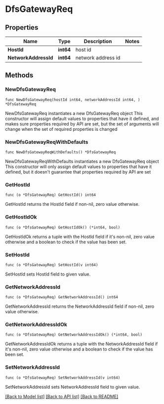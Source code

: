 # DfsGatewayReq

## Properties

Name | Type | Description | Notes
------------ | ------------- | ------------- | -------------
**HostId** | **int64** | host id | 
**NetworkAddressId** | **int64** | network address id | 

## Methods

### NewDfsGatewayReq

`func NewDfsGatewayReq(hostId int64, networkAddressId int64, ) *DfsGatewayReq`

NewDfsGatewayReq instantiates a new DfsGatewayReq object
This constructor will assign default values to properties that have it defined,
and makes sure properties required by API are set, but the set of arguments
will change when the set of required properties is changed

### NewDfsGatewayReqWithDefaults

`func NewDfsGatewayReqWithDefaults() *DfsGatewayReq`

NewDfsGatewayReqWithDefaults instantiates a new DfsGatewayReq object
This constructor will only assign default values to properties that have it defined,
but it doesn't guarantee that properties required by API are set

### GetHostId

`func (o *DfsGatewayReq) GetHostId() int64`

GetHostId returns the HostId field if non-nil, zero value otherwise.

### GetHostIdOk

`func (o *DfsGatewayReq) GetHostIdOk() (*int64, bool)`

GetHostIdOk returns a tuple with the HostId field if it's non-nil, zero value otherwise
and a boolean to check if the value has been set.

### SetHostId

`func (o *DfsGatewayReq) SetHostId(v int64)`

SetHostId sets HostId field to given value.


### GetNetworkAddressId

`func (o *DfsGatewayReq) GetNetworkAddressId() int64`

GetNetworkAddressId returns the NetworkAddressId field if non-nil, zero value otherwise.

### GetNetworkAddressIdOk

`func (o *DfsGatewayReq) GetNetworkAddressIdOk() (*int64, bool)`

GetNetworkAddressIdOk returns a tuple with the NetworkAddressId field if it's non-nil, zero value otherwise
and a boolean to check if the value has been set.

### SetNetworkAddressId

`func (o *DfsGatewayReq) SetNetworkAddressId(v int64)`

SetNetworkAddressId sets NetworkAddressId field to given value.



[[Back to Model list]](../README.md#documentation-for-models) [[Back to API list]](../README.md#documentation-for-api-endpoints) [[Back to README]](../README.md)


